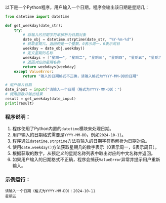 以下是一个Python程序，用户输入一个日期，程序会输出该日期是星期几：

```python
from datetime import datetime

def get_weekday(date_str):
    try:
        # 将输入的日期字符串解析为日期对象
        date_obj = datetime.strptime(date_str, "%Y-%m-%d")
        # 获取星期几，返回的是一个整数，0表示周一，6表示周日
        weekday = date_obj.weekday()
        # 定义星期的名称
        weekdays = ["星期一", "星期二", "星期三", "星期四", "星期五", "星期六", "星期日"]
        # 返回对应的星期名称
        return weekdays[weekday]
    except ValueError:
        return "输入的日期格式不正确，请输入格式为YYYY-MM-DD的日期"

# 用户输入日期
date_input = input("请输入一个日期（格式为YYYY-MM-DD）：")
# 调用函数并输出结果
result = get_weekday(date_input)
print(result)
```

### 程序说明：
1. 程序使用了Python内置的`datetime`模块来处理日期。
2. 用户输入的日期格式需要是`YYYY-MM-DD`，例如`2024-10-11`。
3. 程序通过`datetime.strptime`方法将输入的日期字符串解析为日期对象。
4. 使用`date.weekday()`方法获取星期几的数字表示（0表示周一，6表示周日）。
5. 根据获取的数字，从预定义的星期名称列表中取出对应的中文名称并返回。
6. 如果用户输入的日期格式不正确，程序会捕获`ValueError`异常并提示用户重新输入。

### 示例运行：
```
请输入一个日期（格式为YYYY-MM-DD）：2024-10-11
星期五
```